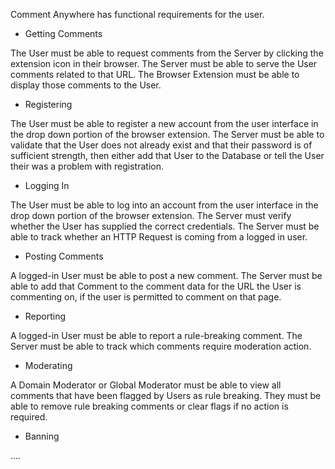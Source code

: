 
Comment Anywhere has functional requirements for the user.


- Getting Comments

The User must be able to request comments from the Server by clicking the extension icon in their browser. The Server must be able to serve the User comments related to that URL. The Browser Extension must be able to display those comments to the User.

- Registering

The User must be able to register a new account from the user interface in the drop down portion of the browser extension. The Server must be able to validate that the User does not already exist and that their password is of sufficient strength, then either add that User to the Database or tell the User their was a problem with registration.

- Logging In

The User must be able to log into an account from the user interface in the drop down portion of the browser extension. The Server must verify whether the User has supplied the correct credentials. The Server must be able to track whether an HTTP Request is coming from a logged in user.

- Posting Comments

A logged-in User must be able to post a new comment. The Server must be able to add that Comment to the comment data for the URL the User is commenting on, if the user is permitted to comment on that page.

- Reporting

A logged-in User must be able to report a rule-breaking comment. The Server must be able to track which comments require moderation action.

- Moderating

A Domain Moderator or Global Moderator must be able to view all comments that have been flagged by Users as rule breaking. They must be able to remove rule breaking comments or clear flags if no action is required. 

- Banning

....


